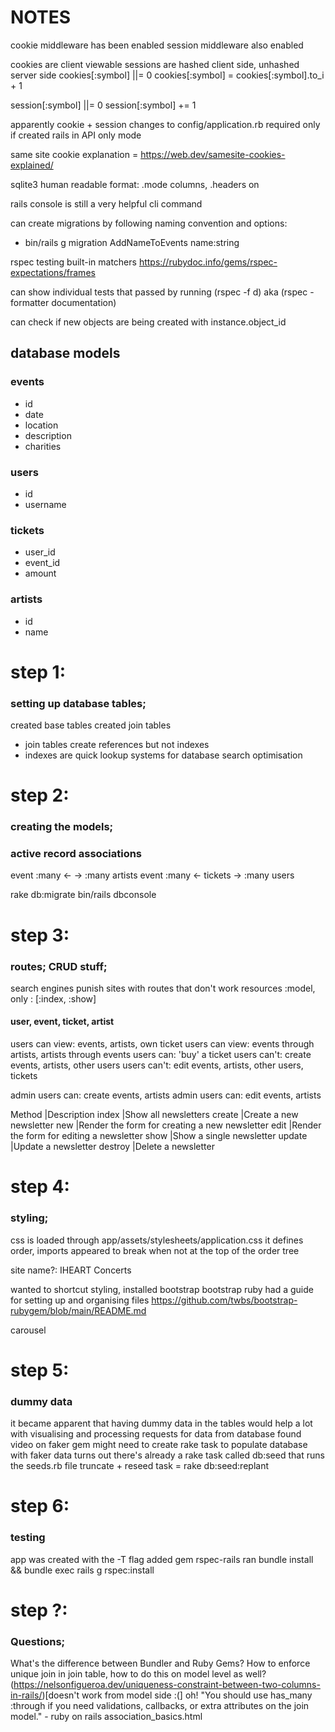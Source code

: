 # NOTES

cookie middleware has been enabled
session middleware also enabled

cookies are client viewable
sessions are hashed client side, unhashed server side
cookies[:symbol] ||= 0
cookies[:symbol] = cookies[:symbol].to_i + 1

session[:symbol] ||= 0
session[:symbol] += 1

apparently cookie + session changes to config/application.rb required only if created rails in API only mode

same site cookie explanation = https://web.dev/samesite-cookies-explained/

sqlite3 human readable format: .mode columns, .headers on

rails console is still a very helpful cli command

can create migrations by following naming convention and options:
  - bin/rails g migration AddNameToEvents name:string

rspec testing built-in matchers
https://rubydoc.info/gems/rspec-expectations/frames

can show individual tests that passed by running (rspec -f d) aka (rspec -formatter documentation)

can check if new objects are being created with instance.object_id

## database models

### events
- id
- date
- location
- description
- charities

### users
- id
- username

### tickets
- user_id
- event_id
- amount

### artists
- id
- name

# step 1:
### setting up database tables;
created base tables
created join tables
  - join tables create references but not indexes
  - indexes are quick lookup systems for database search optimisation

# step 2:
### creating the models;
### active record associations

event :many <-  -> :many artists
event :many <- tickets -> :many users

rake db:migrate
bin/rails dbconsole

# step 3:
### routes; CRUD stuff;
search engines punish sites with routes that don't work
resources :model, only : [:index, :show]

#### user, event, ticket, artist
users can view: events, artists, own ticket
users can view: events through artists, artists through events
users can: 'buy' a ticket
users can't: create events, artists, other users
users can't: edit events, artists, other users, tickets

admin users can: create events, artists
admin users can: edit events, artists

Method  |Description
index	  |Show all newsletters
create	|Create a new newsletter
new	    |Render the form for creating a new newsletter
edit	  |Render the form for editing a newsletter
show	  |Show a single newsletter
update	|Update a newsletter
destroy	|Delete a newsletter

# step 4:
### styling;

css is loaded through app/assets/stylesheets/application.css
it defines order, imports appeared to break when not at the top of the order tree

site name?: IHEART Concerts

wanted to shortcut styling, installed bootstrap
bootstrap ruby had a guide for setting up and organising files
https://github.com/twbs/bootstrap-rubygem/blob/main/README.md

carousel

# step 5:
### dummy data

it became apparent that having dummy data in the tables would help a lot with visualising and processing requests for data from database
found video on faker gem
might need to create rake task to populate database with faker data
turns out there's already a rake task called db:seed that runs the seeds.rb file
truncate + reseed task = rake db:seed:replant

# step 6:
### testing

app was created with the -T flag
added gem rspec-rails
ran bundle install && bundle exec rails g rspec:install

# step ?:
### Questions;

What's the difference between Bundler and Ruby Gems?
How to enforce unique join in join table, how to do this on model level as well? (https://nelsonfigueroa.dev/uniqueness-constraint-between-two-columns-in-rails/)[doesn't work from model side :(]
oh! "You should use has_many :through if you need validations, callbacks, or extra attributes on the join model." - ruby on rails association_basics.html